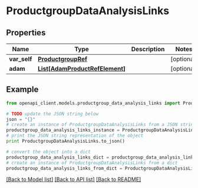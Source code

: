 # ProductgroupDataAnalysisLinks


## Properties
Name | Type | Description | Notes
------------ | ------------- | ------------- | -------------
**var_self** | [**ProductgroupRef**](ProductgroupRef.md) |  | [optional] 
**adam** | [**List[AdamProductRefElement]**](AdamProductRefElement.md) |  | [optional] 

## Example

```python
from openapi_client.models.productgroup_data_analysis_links import ProductgroupDataAnalysisLinks

# TODO update the JSON string below
json = "{}"
# create an instance of ProductgroupDataAnalysisLinks from a JSON string
productgroup_data_analysis_links_instance = ProductgroupDataAnalysisLinks.from_json(json)
# print the JSON string representation of the object
print ProductgroupDataAnalysisLinks.to_json()

# convert the object into a dict
productgroup_data_analysis_links_dict = productgroup_data_analysis_links_instance.to_dict()
# create an instance of ProductgroupDataAnalysisLinks from a dict
productgroup_data_analysis_links_from_dict = ProductgroupDataAnalysisLinks.from_dict(productgroup_data_analysis_links_dict)
```
[[Back to Model list]](../README.md#documentation-for-models) [[Back to API list]](../README.md#documentation-for-api-endpoints) [[Back to README]](../README.md)


